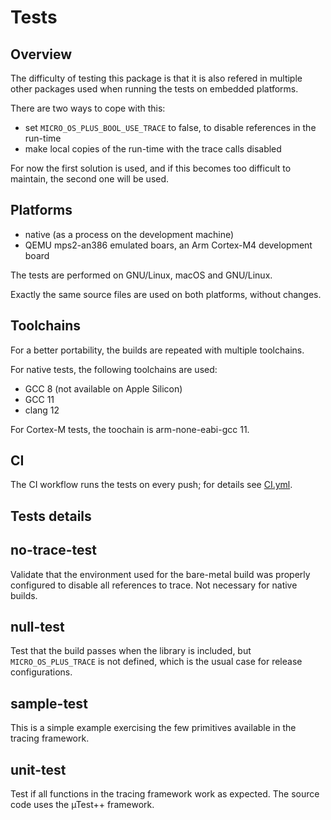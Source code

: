 # Tests

## Overview

The difficulty of testing this package is that it is also refered in
multiple other packages used when running the tests on embedded platforms.

There are two ways to cope with this:

- set `MICRO_OS_PLUS_BOOL_USE_TRACE` to false, to disable references in
the run-time
- make local copies of the run-time with the trace calls disabled

For now the first solution is used, and if this becomes too difficult to
maintain, the second one will be used.

## Platforms

- native (as a process on the development machine)
- QEMU mps2-an386 emulated boars, an Arm Cortex-M4 development board

The tests are performed on GNU/Linux, macOS and GNU/Linux.

Exactly the same source files are used on both platforms, without
changes.

## Toolchains

For a better portability, the builds are repeated with multiple toolchains.

For native tests, the following toolchains are used:

- GCC 8 (not available on Apple Silicon)
- GCC 11
- clang 12

For Cortex-M tests, the toochain is arm-none-eabi-gcc 11.

## CI

The CI workflow runs the tests on every push; for details see
[CI.yml](../.github/workflows/CI.yml).

## Tests details

## no-trace-test

Validate that the environment used for the bare-metal build
was properly configured to disable all references to trace.
Not necessary for native builds.

## null-test

Test that the build passes when the library is included, but
`MICRO_OS_PLUS_TRACE` is not defined, which is the usual case for
release configurations.

## sample-test

This is a simple example exercising the
few primitives available in the tracing framework.

## unit-test

Test if all functions in the tracing framework
work as expected. The source code uses the µTest++ framework.
